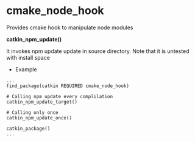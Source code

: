 cmake_node_hook
===============

Provides cmake hook to manipulate node modules

**catkin_npm_update()**

It invokes npm update update in source directory. 
Note that it is untested with install space

* Example
```
...
find_package(catkin REQUIRED cmake_node_hook)

# Calling npm update every complilation
catkin_npm_update_target()

# Calling only once 
catkin_npm_update_once()

catkin_package()
...
```
